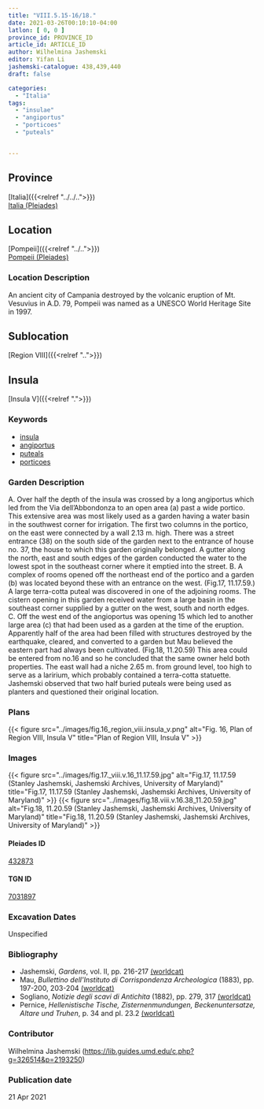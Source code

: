 ```yaml
---
title: "VIII.5.15-16/18."
date: 2021-03-26T00:10:10-04:00
latlon: [ 0, 0 ]
province_id: PROVINCE_ID
article_id: ARTICLE_ID
author: Wilhelmina Jashemski
editor: Yifan Li
jashemski-catalogue: 438,439,440
draft: false

categories:
  - "Italia"
tags:
  - "insulae"
  - "angiportus"
  - "porticoes"
  - "puteals"


---
```


## Province
[Italia]({{<relref "../../..">}}) \
[Italia (Pleiades)](https://pleiades.stoa.org/places/1052)

## Location
[Pompeii]({{<relref "../..">}}) \
[Pompeii (Pleiades)](https://pleiades.stoa.org/places/433032)

### Location Description
An ancient city of Campania destroyed by the volcanic eruption of Mt. Vesuvius in A.D. 79, Pompeii was named as a UNESCO World Heritage Site in 1997.

## Sublocation
[Region VIII]({{<relref "..">}})

## Insula
[Insula V]({{<relref ".">}})

### Keywords
 - [insula](http://vocab.getty.edu/page/aat/300000325)
 - [angiportus](http://vocab.getty.edu/page/aat/300008249)
 - [puteals](http://vocab.getty.edu/page/aat/300443458)
 - [porticoes](http://vocab.getty.edu/page/aat/300004145)



### Garden Description
A. Over half the depth of the insula was crossed by a long angiportus which led from the Via dell’Abbondonza to an open area (a) past a wide portico. This extensive area was most likely used as a garden having a water basin in the southwest corner for irrigation. The first two columns in the portico, on the east were connected by a wall 2.13 m. high. There was a street entrance (38) on the south side of the garden next to the entrance of house no. 37, the house to which this garden originally belonged. A gutter along the north, east and south edges of the garden conducted the water to the lowest spot in the southeast corner where it emptied into the street.
B. A complex of rooms opened off the northeast end of the portico and a garden (b) was located beyond these with an entrance on the west. (Fig.17, 11.17.59.)  A large terra-cotta puteal was discovered in one of the adjoining rooms. The cistern opening in this garden received water from a large basin in the southeast corner supplied by a gutter on the west, south and north edges.
C. Off the west end of the angioportus was opening 15 which led to another large area (c) that had been used as a garden at the time of the eruption. Apparently half of the area had been filled with structures destroyed by the earthquake, cleared, and converted to a garden but Mau believed the eastern part had always been cultivated. (Fig.18, 11.20.59) This area could be entered from no.16 and so he concluded that the same owner held both properties. The east wall had a niche 2.65 m. from ground level, too high to serve as a laririum, which probably contained a terra-cotta statuette. Jashemski observed that two half buried puteals were being used as planters and questioned their original location.

### Plans
{{< figure src="../images/fig.16_region_viii.insula_v.png" alt="Fig. 16, Plan of  Region VIII, Insula V" title="Plan of  Region VIII, Insula V" >}}

### Images
{{< figure src="../images/fig.17._viii.v.16_11.17.59.jpg" alt="Fig.17, 11.17.59 (Stanley Jashemski, Jashemski Archives, University of Maryland)" title="Fig.17, 11.17.59 (Stanley Jashemski, Jashemski Archives, University of Maryland)" >}}
{{< figure src="../images/fig.18.viii.v.16.38_11.20.59.jpg" alt="Fig.18, 11.20.59 (Stanley Jashemski, Jashemski Archives, University of Maryland)" title="Fig.18, 11.20.59 (Stanley Jashemski, Jashemski Archives, University of Maryland)" >}}


#### Pleiades ID
[432873](https://pleiades.stoa.org/places/538911200)

#### TGN ID
[7031897](http://vocab.getty.edu/page/tgn/2053030)

###  Excavation Dates
Unspecified

### Bibliography
* Jashemski, *Gardens*, vol. II, pp. 216-217 [(worldcat)](http://www.worldcat.org/oclc/1113367431)
* Mau, *Bullettino dell'Instituto di Corrispondenza Archeologica* (1883), pp. 197-200, 203-204 [(worldcat)](http://www.worldcat.org/oclc/823239162)
* Sogliano, *Notizie degli scavi di Antichita* (1882), pp. 279, 317 [(worldcat)](http://www.worldcat.org/oclc/638883283)
* Pernice, *Hellenistische Tische, Zisternenmundungen, Beckenuntersatze, Altare und Truhen*, p. 34 and pl. 23.2 [(worldcat)](http://www.worldcat.org/oclc/680390526)


### Contributor
Wilhelmina Jashemski (https://lib.guides.umd.edu/c.php?g=326514&p=2193250)

### Publication date

21 Apr 2021
